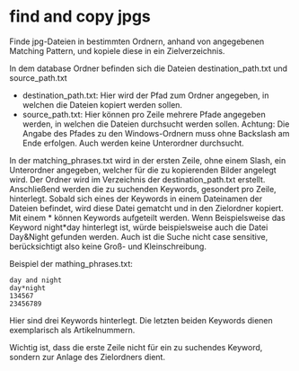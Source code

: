 # find and copy jpgs
Finde jpg-Dateien in bestimmten Ordnern, anhand von angegebenen Matching Pattern, und kopiele diese in ein Zielverzeichnis.

In dem database Ordner befinden sich die Dateien destination_path.txt und source_path.txt
- destination_path.txt: Hier wird der Pfad zum Ordner angegeben, in welchen die Dateien kopiert werden sollen.
- source_path.txt: Hier können pro Zeile mehrere Pfade angegeben werden, in welchen die Dateien durchsucht werden sollen.
Achtung: Die Angabe des Pfades zu den Windows-Ordnern muss ohne Backslash am Ende erfolgen. Auch werden keine Unterordner durchsucht.

In der matching_phrases.txt wird in der ersten Zeile, ohne einem Slash, ein Unterordner angegeben, welcher für die zu kopierenden Bilder angelegt wird. Der Ordner wird im Verzeichnis der destination_path.txt erstellt.
Anschließend werden die zu suchenden Keywords, gesondert pro Zeile, hinterlegt. Sobald sich eines der Keywords in einem Dateinamen der Dateien befindet, wird diese Datei gematcht und in den Zielordner kopiert.
Mit einem * können Keywords aufgeteilt werden. Wenn Beispielsweise das Keyword night*day hinterlegt ist, würde beispielsweise auch die Datei Day&Night gefunden werden.
Auch ist die Suche nicht case sensitive, berücksichtigt also keine Groß- und Kleinschreibung.

Beispiel der mathing_phrases.txt:

```
day and night
day*night
134567
23456789
```

Hier sind drei Keywords hinterlegt. Die letzten beiden Keywords dienen exemplarisch als Artikelnummern.

Wichtig ist, dass die erste Zeile nicht für ein zu suchendes Keyword, sondern zur Anlage des Zielordners dient.
